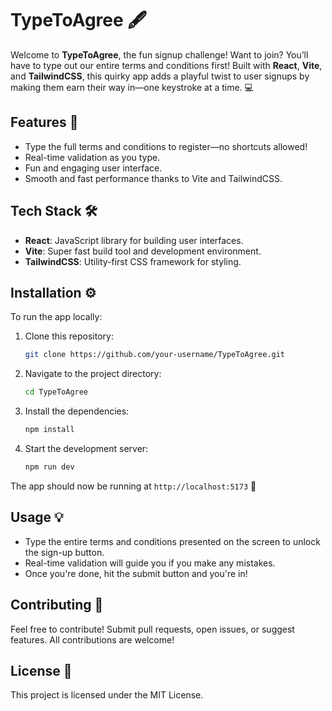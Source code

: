 # **TypeToAgree** 🖋️

Welcome to **TypeToAgree**, the fun signup challenge! Want to join? You’ll have to type out our entire terms and conditions first! Built with **React**, **Vite**, and **TailwindCSS**, this quirky app adds a playful twist to user signups by making them earn their way in—one keystroke at a time. 💻

## **Features** 🚀

- Type the full terms and conditions to register—no shortcuts allowed!
- Real-time validation as you type.
- Fun and engaging user interface.
- Smooth and fast performance thanks to Vite and TailwindCSS.

## **Tech Stack** 🛠️

- **React**: JavaScript library for building user interfaces.
- **Vite**: Super fast build tool and development environment.
- **TailwindCSS**: Utility-first CSS framework for styling.

## **Installation** ⚙️

To run the app locally:

1. Clone this repository:
   ```bash
   git clone https://github.com/your-username/TypeToAgree.git
   ```
2. Navigate to the project directory:
   ```bash
   cd TypeToAgree
   ```
3. Install the dependencies:
   ```bash
   npm install
   ```
4. Start the development server:
   ```bash
   npm run dev
   ```

The app should now be running at `http://localhost:5173` 🎉

## **Usage** 💡

- Type the entire terms and conditions presented on the screen to unlock the sign-up button.
- Real-time validation will guide you if you make any mistakes.
- Once you're done, hit the submit button and you're in!

## **Contributing** 🤝

Feel free to contribute! Submit pull requests, open issues, or suggest features. All contributions are welcome!

## **License** 📜

This project is licensed under the MIT License.
